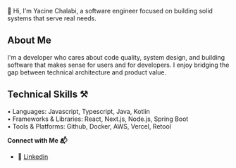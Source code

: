 👋 Hi, I'm Yacine Chalabi, a software engineer focused on building solid systems that serve real needs.

## About Me
I'm a developer who cares about code quality, system design, and building software that makes sense for users and for developers. I enjoy bridging the gap between technical architecture and product value.

## Technical Skills ⚒

• Languages: Javascript, Typescript, Java, Kotlin<br>
• Frameworks & Libraries: React, Next.js, Node.js, Spring Boot<br>
• Tools & Platforms: Github, Docker, AWS, Vercel, Retool<br>

**Connect with Me 📬**

- 🔗 [Linkedin](https://www.linkedin.com/in/yacine-chalabi/)<br>

